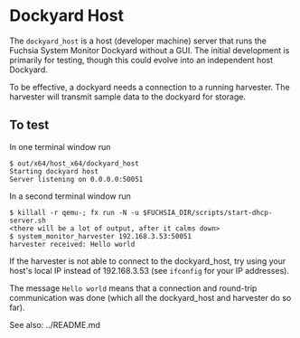 # Dockyard Host

The `dockyard_host` is a host (developer machine) server that runs the Fuchsia
System Monitor Dockyard without a GUI. The initial development is primarily for
testing, though this could evolve into an independent host Dockyard.

To be effective, a dockyard needs a connection to a running harvester. The
harvester will transmit sample data to the dockyard for storage.

## To test

In one terminal window run
```
$ out/x64/host_x64/dockyard_host
Starting dockyard host
Server listening on 0.0.0.0:50051
```

In a second terminal window run
```
$ killall -r qemu-; fx run -N -u $FUCHSIA_DIR/scripts/start-dhcp-server.sh
<there will be a lot of output, after it calms down>
$ system_monitor_harvester 192.168.3.53:50051
harvester received: Hello world
```
If the harvester is not able to connect to the dockyard_host, try using your
host's local IP instead of 192.168.3.53 (see `ifconfig` for your IP addresses).

The message `Hello world` means that a connection and round-trip communication
was done (which all the dockyard_host and harvester do so far).

See also: ../README.md
